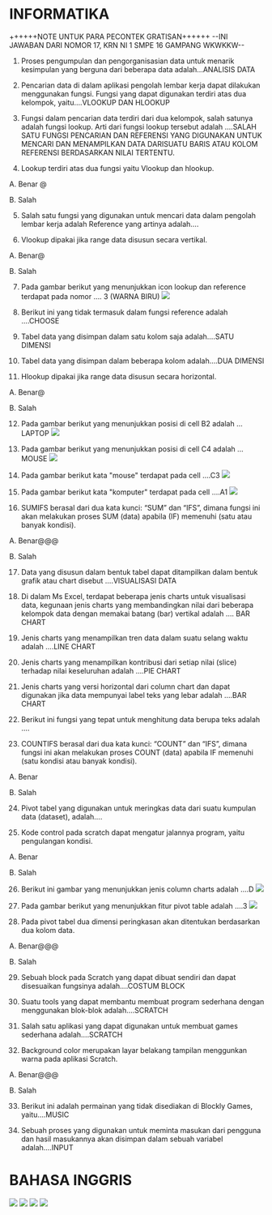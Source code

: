 # INFORMATIKA
++++++NOTE UNTUK PARA PECONTEK GRATISAN++++++
--INI JAWABAN DARI NOMOR 17, KRN  NI 1 SMPE 16 GAMPANG WKWKKW--
1.	Proses pengumpulan dan pengorganisasian data untuk menarik kesimpulan yang berguna dari beberapa data adalah…ANALISIS DATA



2.	Pencarian data di dalam aplikasi pengolah lembar kerja dapat dilakukan menggunakan fungsi. Fungsi yang dapat digunakan terdiri atas dua kelompok, yaitu….VLOOKUP DAN HLOOKUP



3.	Fungsi dalam pencarian data terdiri dari dua kelompok, salah satunya adalah fungsi lookup. Arti dari fungsi lookup tersebut adalah ….SALAH SATU FUNGSI PENCARIAN DAN REFERENSI YANG DIGUNAKAN UNTUK MENCARI DAN MENAMPILKAN DATA DARISUATU BARIS ATAU KOLOM REFERENSI BERDASARKAN NILAI TERTENTU.





4.	Lookup terdiri atas dua fungsi yaitu Vlookup dan hlookup.

A.	Benar @

B.	Salah





5.	Salah satu fungsi yang digunakan untuk mencari data dalam pengolah lembar kerja adalah Reference yang artinya adalah….



6.	Vlookup dipakai jika range data disusun secara vertikal.

A.	Benar@

B.	Salah 



7.	Pada gambar berikut yang menunjukkan icon lookup dan reference terdapat pada nomor …. 3 (WARNA BIRU) 
![](INFORMATIKA/no7.jpg) 
 



8.	Berikut ini yang tidak termasuk dalam fungsi reference adalah ….CHOOSE



9.	Tabel data yang disimpan dalam satu kolom saja adalah….SATU DIMENSI



10.	Tabel data yang disimpan dalam beberapa kolom adalah….DUA DIMENSI



11.	Hlookup dipakai jika range data disusun secara horizontal.

A.	Benar@

B.	Salah 









12.	Pada gambar berikut yang menunjukkan posisi di cell B2 adalah …LAPTOP
![](INFORMATIKA/no12.jpg) 


 





13.	Pada gambar berikut yang menunjukkan posisi di cell C4 adalah …MOUSE
![](INFORMATIKA/no13.jpg) 
















14.	Pada gambar berikut kata "mouse"  terdapat pada cell ….C3
![](INFORMATIKA/no14.jpg) 
















 



15.	Pada gambar berikut kata "komputer" terdapat pada cell ….A1
![](INFORMATIKA/no15.jpg) 
















  

16.	SUMIFS berasal dari dua kata kunci: “SUM” dan “IFS”, dimana fungsi ini akan melakukan proses SUM (data) apabila (IF) memenuhi (satu atau banyak kondisi).

A.	Benar@@@

B.	Salah



17.	Data yang disusun dalam bentuk tabel dapat ditampilkan dalam bentuk grafik atau chart disebut ….VISUALISASI DATA



18.	Di dalam Ms Excel, terdapat beberapa jenis charts untuk visualisasi data, kegunaan jenis charts yang membandingkan nilai dari beberapa kelompok data dengan memakai batang (bar) vertikal adalah …. BAR CHART



19.	Jenis charts yang menampilkan tren data dalam suatu selang waktu adalah ….LINE CHART



20.	Jenis charts yang menampilkan kontribusi dari setiap nilai (slice) terhadap nilai keseluruhan adalah ….PIE CHART



21.	Jenis charts yang versi horizontal dari column chart dan dapat digunakan jika data mempunyai label teks yang lebar adalah ….BAR CHART



22.	Berikut ini fungsi yang tepat untuk menghitung data berupa teks adalah ….  



23.	COUNTIFS berasal dari dua kata kunci: “COUNT” dan “IFS”, dimana fungsi ini akan melakukan proses COUNT (data) apabila IF memenuhi (satu kondisi atau banyak kondisi).

A.	Benar

B.	Salah



24.	Pivot tabel yang digunakan untuk meringkas data dari suatu kumpulan data (dataset), adalah….



25.	Kode control pada scratch dapat mengatur jalannya program, yaitu pengulangan kondisi.

A.	Benar

B.	Salah





26.	Berikut ini gambar yang menunjukkan jenis column charts adalah ….D
![](INFORMATIKA/no26.jpg) 








27.	Pada gambar berikut yang menunjukkan fitur pivot table adalah ….3
![](INFORMATIKA/no27.jpg) 
 





28.	Pada pivot tabel dua dimensi peringkasan akan ditentukan berdasarkan dua kolom data.

A.	Benar@@@

B.	Salah



29.	Sebuah block pada Scratch yang dapat dibuat sendiri dan dapat disesuaikan fungsinya adalah….COSTUM BLOCK



30.	Suatu tools yang dapat membantu membuat program sederhana dengan menggunakan blok-blok adalah….SCRATCH



31.	Salah satu aplikasi yang dapat digunakan untuk membuat games sederhana adalah….SCRATCH



32.	Background color merupakan layar belakang tampilan menggunkan warna pada aplikasi Scratch.

A.	Benar@@@

B.	Salah



33.	Berikut ini adalah permainan yang tidak disediakan di Blockly Games, yaitu….MUSIC



34.	Sebuah proses yang digunakan untuk meminta masukan dari pengguna dan hasil masukannya akan disimpan dalam sebuah variabel adalah….INPUT

# BAHASA INGGRIS
![](INGGRIS/1.jpg) 
![](INGGRIS/2.jpg) 
![](INGGRIS/3.jpg) 
![](INGGRIS/4.jpg) 

